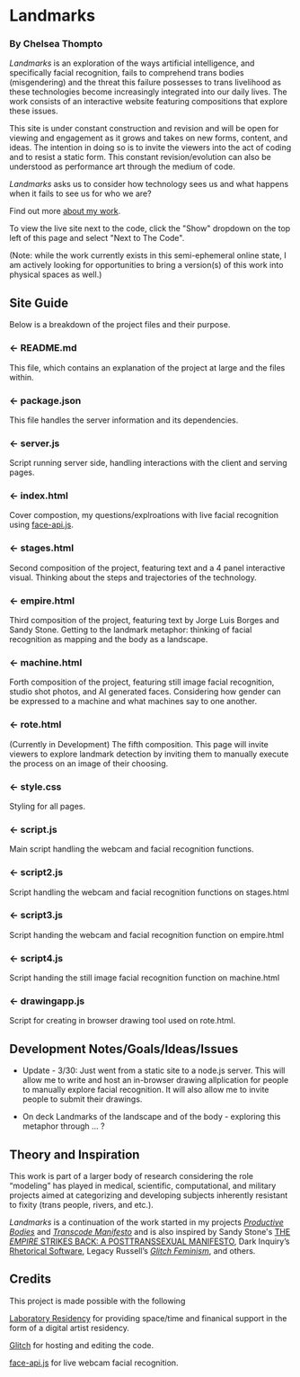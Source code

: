 # Landmarks
### By Chelsea Thompto

*Landmarks* is an exploration of the ways artificial intelligence, and specifically facial recognition, fails to comprehend trans bodies (misgendering) and the threat this failure possesses to trans livelihood as these technologies become increasingly integrated into our daily lives. The work consists of an interactive website featuring compositions that explore these issues. 

This site is under constant construction and revision and will be open for viewing and engagement as it grows and takes on new forms, content, and ideas. The intention in doing so is to invite the viewers into the act of coding and to resist a static form. This constant revision/evolution can also be understood as performance art through the medium of code. 

*Landmarks* asks us to consider how technology sees us and what happens when it fails to see us for who we are?

Find out more [about my work](https://www.chelsea.technology).

To view the live site next to the code, click the "Show" dropdown on the top left of this page and select "Next to The Code".

(Note: while the work currently exists in this semi-ephemeral online state, I am actively looking for opportunities to bring a version(s) of this work into physical spaces as well.)


## Site Guide
Below is a breakdown of the project files and their purpose.

### ← README.md

This file, which contains an explanation of the project at large and the files within.

### ← package.json

This file handles the server information and its dependencies.

### ← server.js

Script running server side, handling interactions with the client and serving pages.

### ← index.html

Cover compostion, my questions/explroations with live facial recognition using [face-api.js](https://github.com/justadudewhohacks/face-api.js/).

### ← stages.html

Second composition of the project, featuring text and a 4 panel interactive visual. Thinking about the steps and trajectories of the technology.

### ← empire.html

Third composition of the project, featuring text by Jorge Luis Borges and Sandy Stone. Getting to the landmark metaphor: thinking of facial recognition as mapping and the body as a landscape.

### ← machine.html

Forth composition of the project, featuring still image facial recognition, studio shot photos, and AI generated faces. Considering how gender can be expressed to a machine and what machines say to one another.

### ← rote.html

(Currently in Development) The fifth composition. This page will invite viewers to explore landmark detection by inviting them to manually execute the process on an image of their choosing. 

### ← style.css

Styling for all pages.

### ← script.js

Main script handling the webcam and facial recognition functions.

### ← script2.js

Script handling the webcam and facial recognition functions on stages.html

### ← script3.js

Script handing the webcam and facial recognition function on empire.html

### ← script4.js

Script handing the still image facial recognition function on machine.html

### ← drawingapp.js

Script for creating in browser drawing tool used on rote.html.


## Development Notes/Goals/Ideas/Issues

- Update - 3/30: Just went from a static site to a node.js server. This will allow me to write and host an in-browser drawing allplication for people to manually explore facial recognition. It will also allow me to invite people to submit their drawings.

- On deck Landmarks of the landscape and of the body - exploring this metaphor through ... ?


## Theory and Inspiration
This work is part of a larger body of research considering the role “modeling” has played in medical, scientific, computational, and military projects aimed at categorizing and developing subjects inherently resistant to fixity (trans people, rivers, and etc.). 

*Landmarks* is a continuation of the work started in my projects [*Productive Bodies*](https://www.chelseathompto.com/productive-bodies) and [*Transcode Manifesto*](https://www.chelseathompto.com/transcode-manifesto) and is also inspired by Sandy Stone's [THE *EMPIRE* STRIKES BACK: A POSTTRANSSEXUAL MANIFESTO](https://sandystone.com/empire-strikes-back.pdf), Dark Inquiry’s [Rhetorical Software](https://thenewinquiry.com/dark-inquiry/), Legacy Russell’s [*Glitch Feminism*](https://www.versobooks.com/books/3668-glitch-feminism), and others. 


## Credits
This project is made possible with the following

[Laboratory Residency](https://residency.laboratoryspokane.com/) for providing space/time and finanical support in the form of a digital artist residency.

[Glitch](https://glitch.com/) for hosting and editing the code.

[face-api.js](https://github.com/justadudewhohacks/face-api.js/) for live webcam facial recognition.
